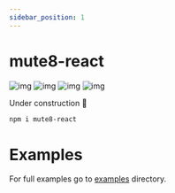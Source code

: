 ```yaml
---
sidebar_position: 1
---
```

# mute8-react

![img](https://img.shields.io/npm/dw/mute8-react?color=%230180BF)
![img](https://img.shields.io/npm/v/mute8-react?color=%230180BF)
![img](https://img.shields.io/bundlephobia/min/mute8-react)
![img](https://img.shields.io/bundlephobia/minzip/mute8-react)

Under construction 🚧

```sh
npm i mute8-react
```

# Examples
For full examples go to [examples](https://github.com/PawelJastrzebski/mute8/tree/main/examples) directory.
